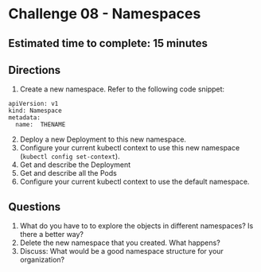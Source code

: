 # Challenge 08 - Namespaces
## Estimated time to complete: 15 minutes

## Directions
1. Create a new namespace.  Refer to the following code snippet:

  ```
  apiVersion: v1
  kind: Namespace
  metadata:
    name:  THENAME
  ```
2. Deploy a new Deployment to this new namespace.
3. Configure your current kubectl context to use this new namespace (`kubectl config set-context`).
4. Get and describe the Deployment
5. Get and describe all the Pods
6. Configure your current kubectl context to use the default namespace.

## Questions
1. What do you have to to explore the objects in different namespaces?  Is there a better way?
2. Delete the new namespace that you created.  What happens?
3. Discuss: What would be a good namespace structure for your organization?